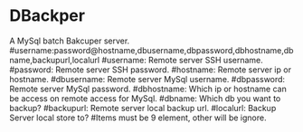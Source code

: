 # DBackper
A MySql batch Bakcuper server.
#username:password@hostname,dbusername,dbpassword,dbhostname,dbname,backupurl,localurl
#username: Remote server SSH username.
#password: Remote server SSH password.
#hostname: Remote server ip or hostname.
#dbusername: Remote server MySql username.
#dbpassword: Remote server MySql password.
#dbhostname: Which ip or hostname can be access on remote access for MySql.
#dbname:  Which db you want to backup?
#backupurl: Remote server local backup url.
#localurl: Backup Server local store to?
#Items must be 9 element, other will be ignore.
#
